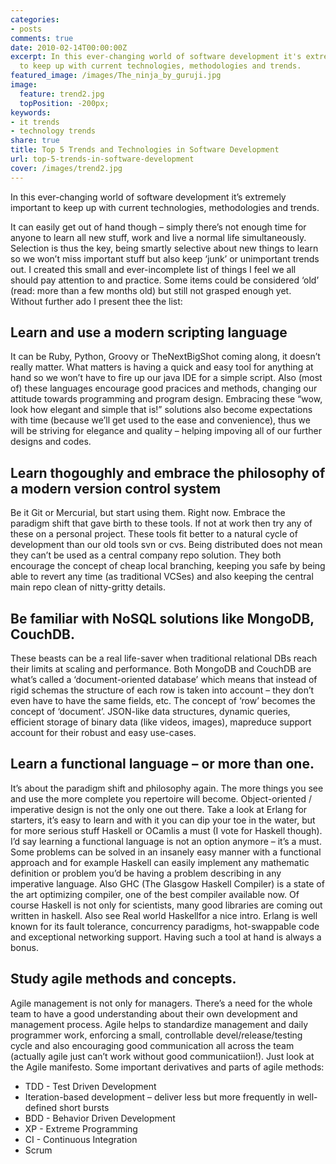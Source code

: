 ```yaml
---
categories:
- posts
comments: true
date: 2010-02-14T00:00:00Z
excerpt: In this ever-changing world of software development it's extremely important
  to keep up with current technologies, methodologies and trends.
featured_image: /images/The_ninja_by_guruji.jpg
image:
  feature: trend2.jpg
  topPosition: -200px;
keywords:
- it trends
- technology trends
share: true
title: Top 5 Trends and Technologies in Software Development
url: top-5-trends-in-software-development
cover: /images/trend2.jpg
---
```


In this ever-changing world of software development it’s extremely important to keep up with current technologies, methodologies and trends. 


It can easily get out of hand though – simply there’s not enough time for anyone to learn all new stuff, work and live a normal life simultaneously. Selection is thus the key, being smartly selective about new things to learn so we won’t miss important stuff but also keep ‘junk’ or unimportant trends out. I created this small and ever-incomplete list of things I feel we all should pay attention to and practice. Some items could be considered ‘old’ (read: more than a few months old) but still not grasped enough yet. Without further ado I present thee the list:

## Learn and use a modern scripting language
It can be Ruby, Python, Groovy or TheNextBigShot coming along, it doesn’t really matter. What matters is having a quick and easy tool for anything at hand so we won’t have to fire up our java IDE for a simple script. Also (most of) these languages encourage good pracices and methods, changing our attitude towards programming and program design. Embracing these “wow, look how elegant and simple that is!” solutions also become expectations with time (because we’ll get used to the ease and convenience), thus we will be striving for elegance and quality – helping impoving all of our further designs and codes. 

## Learn thogoughly and embrace the philosophy of a modern version control system
Be it Git or Mercurial, but start using them. Right now. Embrace the paradigm shift that gave birth to these tools. If not at work then try any of these on a personal project. These tools fit better to a natural cycle of development than our old tools svn or cvs. Being distributed does not mean they can’t be used as a central company repo solution. They both encourage the concept of cheap local branching, keeping you safe by being able to revert any time (as traditional VCSes) and also keeping the central main repo clean of nitty-gritty details.


## Be familiar with NoSQL solutions like MongoDB, CouchDB.
These beasts can be a real life-saver when traditional relational DBs reach their limits at scaling and performance. Both MongoDB and CouchDB are what’s called a ‘document-oriented database’ which means that instead of rigid schemas the structure of each row is taken into account – they don’t even have to have the same fields, etc. The concept of ‘row’ becomes the concept of ‘document’. JSON-like data structures, dynamic queries, efficient storage of binary data (like videos, images), mapreduce support account for their robust and easy use-cases.

## Learn a functional language – or more than one.
It’s about the paradigm shift and philosophy again. The more things you see and use the more complete you repertoire will become. Object-oriented / imperative design is not the only one out there. Take a look at Erlang for starters, it’s easy to learn and with it you can dip your toe in the water, but for more serious stuff Haskell or OCamlis a must (I vote for Haskell though). I’d say learning a functional language is not an option anymore – it’s a must. Some problems can be solved in an insanely easy manner with a functional approach and for example Haskell can easily implement any mathematic definition or problem you’d be having a problem describing in any imperative language. Also GHC (The Glasgow Haskell Compiler) is a state of the art optimizing compiler, one of the best compiler available now. Of course Haskell is not only for scientists, many good libraries are coming out written in haskell. Also see Real world Haskellfor a nice intro. Erlang is well known for its fault tolerance, concurrency paradigms, hot-swappable code and exceptional networking support. Having such a tool at hand is always a bonus.

## Study agile methods and concepts.
Agile management is not only for managers. There’s a need for the whole team to have a good understanding about their own development and management process. Agile helps to standardize management and daily programmer work, enforcing a small, controllable devel/release/testing cycle and also encouraging good communication all across the team (actually agile just can’t work without good communicatiion!). Just look at the Agile manifesto. Some important derivatives and parts of agile methods:

* TDD - Test Driven Development
* Iteration-based development – deliver less but more frequently in well-defined short bursts
* BDD - Behavior Driven Development
* XP - Extreme Programming
* CI - Continuous Integration
* Scrum
